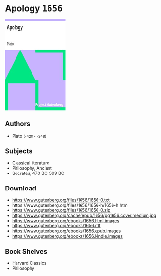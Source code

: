 # Apology <kbd>1656</kbd>

![](./cover.medium.jpg "")

## Authors


 - Plato <small>(-428 - -348)</small>

## Subjects


 - Classical literature
 - Philosophy, Ancient
 - Socrates, 470 BC-399 BC

## Download


 - https://www.gutenberg.org/files/1656/1656-0.txt
 - https://www.gutenberg.org/files/1656/1656-h/1656-h.htm
 - https://www.gutenberg.org/files/1656/1656-0.zip
 - https://www.gutenberg.org/cache/epub/1656/pg1656.cover.medium.jpg
 - https://www.gutenberg.org/ebooks/1656.html.images
 - https://www.gutenberg.org/ebooks/1656.rdf
 - https://www.gutenberg.org/ebooks/1656.epub.images
 - https://www.gutenberg.org/ebooks/1656.kindle.images

## Book Shelves


 - Harvard Classics
 - Philosophy
